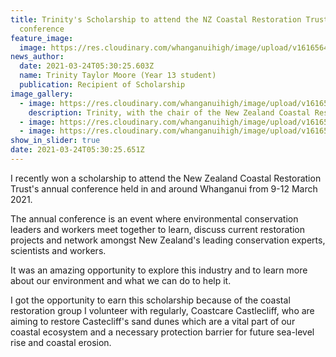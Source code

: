 ```yaml
---
title: Trinity's Scholarship to attend the NZ Coastal Restoration Trust's annual
  conference
feature_image:
  image: https://res.cloudinary.com/whanganuihigh/image/upload/v1616564112/News/Trinity_Taylor_Moore._New_Zealand_Coastal_Restoration_Trust_s_annual_conference_3.png
news_author:
  date: 2021-03-24T05:30:25.603Z
  name: Trinity Taylor Moore (Year 13 student)
  publication: Recipient of Scholarship
image_gallery:
  - image: https://res.cloudinary.com/whanganuihigh/image/upload/v1616564141/News/Screenshot_11.png
    description: Trinity, with the chair of the New Zealand Coastal Restoration Trust.
  - image: https://res.cloudinary.com/whanganuihigh/image/upload/v1616564170/News/Trinity_Taylor_Moore._New_Zealand_Coastal_Restoration_Trust_s_annual_conference.png
  - image: https://res.cloudinary.com/whanganuihigh/image/upload/v1616564194/News/Trinity_Taylor_Moore._New_Zealand_Coastal_Restoration_Trust_s_annual_conference_2.png
show_in_slider: true
date: 2021-03-24T05:30:25.651Z
---
```

I recently won a scholarship to attend the New Zealand Coastal Restoration Trust's annual conference held in and around Whanganui from 9-12 March 2021. 

The annual conference is an event where environmental conservation leaders and workers meet together to learn, discuss current restoration projects and network amongst New Zealand's leading conservation experts, scientists and workers. 

It was an amazing opportunity to explore this industry and to learn more about our environment and what we can do to help it. 

I got the opportunity to earn this scholarship because of the coastal restoration group I volunteer with regularly, Coastcare Castlecliff, who are aiming to restore Castecliff's sand dunes which are a vital part of our coastal ecosystem and a necessary protection barrier for future sea-level rise and coastal erosion. 